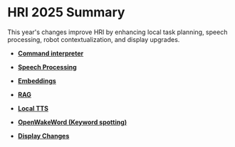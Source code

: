 # HRI 2025 Summary

This year's changes improve HRI by enhancing local task planning, speech processing, robot contextualization, and display upgrades.

- **[Command interpreter](Areas/CommandInterpreter.md)**

- **[Speech Processing](Areas/Speech.md)**

- **[Embeddings](Areas/embeddings.md)**

- **[RAG](Areas/rag.md)**

- **[Local TTS](Areas/Local%20TTS.md)**

- **[OpenWakeWord (Keyword spotting)](Areas/OWW.md)**

- **[Display Changes](Areas/display.md)**
